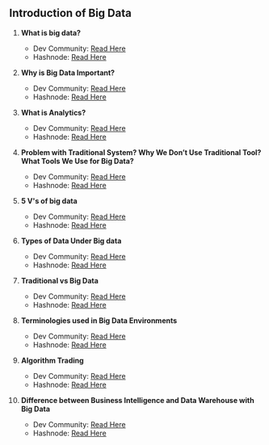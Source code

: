 ## Introduction of Big Data

1. **What is big data?**
    - Dev Community: [Read Here](https://dev.to/codexam/what-is-big-data-3n5e)
    - Hashnode: [Read Here](https://codexam.hashnode.dev/what-is-big-data)


2. **Why is Big Data Important?**
    - Dev Community: [Read Here](https://dev.to/codexam/why-is-big-data-important-40ha)
    - Hashnode: [Read Here](https://codexam.hashnode.dev/why-is-big-data-important)


3. **What is Analytics?**
    - Dev Community: [Read Here](https://dev.to/codexam/what-is-analytics-4l62)
    - Hashnode: [Read Here](https://codexam.hashnode.dev/what-is-analytics)

4. **Problem with Traditional System? Why We Don’t Use Traditional Tool? What Tools We Use for Big Data?**

    - Dev Community: [Read Here](https://dev.to/codexam/problem-with-traditional-system-why-we-dont-use-traditional-tool-what-tools-we-use-for-big-data-496p)
    - Hashnode: [Read Here](https://codexam.hashnode.dev/problem-with-traditional-system-why-we-dont-use-traditional-tool-what-tools-we-use-for-big-data)

5. **5 V's of big data**
    - Dev Community: [Read Here](https://codexam.hashnode.dev/5-vs-of-big-data-what-you-need-to-know)
    - Hashnode: [Read Here](https://dev.to/codexam/5-vs-of-big-data-what-you-need-to-know-4j1k)


6. **Types of Data Under Big data**
    - Dev Community: [Read Here](https://dev.to/codexam/types-of-data-under-big-data-a-tabular-guide-with-examples-5e70)
    - Hashnode: [Read Here](https://codexam.hashnode.dev/types-of-data-under-big-data-a-tabular-guide-with-examples)

7. **Traditional vs Big Data**
    - Dev Community: [Read Here](https://dev.to/codexam/traditional-vs-big-data-a-tabular-guide-with-examples-981)
    - Hashnode: [Read Here](https://codexam.hashnode.dev/traditional-vs-big-data-a-tabular-guide-with-examples)

8. **Terminologies used in Big Data Environments**
    - Dev Community: [Read Here](https://dev.to/codexam/terminologies-used-in-big-data-environments-4007)
    - Hashnode: [Read Here](https://codexam.hashnode.dev/terminologies-used-in-big-data-environments)

9. **Algorithm Trading**
    - Dev Community: [Read Here](https://dev.to/codexam/what-is-algorithm-trading-1432)
    - Hashnode: [Read Here](https://codexam.hashnode.dev/what-is-algorithm-trading)

10. **Difference between Business Intelligence and Data Warehouse with Big Data**
    - Dev Community: [Read Here](https://dev.to/codexam/difference-between-business-intelligence-and-data-warehouse-with-big-data-43i1)
    - Hashnode: [Read Here](https://codexam.hashnode.dev/difference-between-business-intelligence-and-data-warehouse-with-big-data)